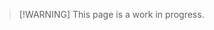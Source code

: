 > \[!WARNING\]
> This page is a work in progress.

<!-- TODO:

- Grid of examples with short descriptions
- Instructions for how to run the examples. -->
